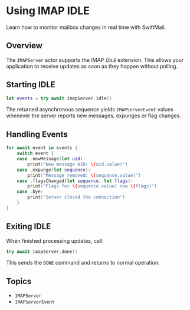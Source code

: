 # Using IMAP IDLE

Learn how to monitor mailbox changes in real time with SwiftMail.

## Overview

The ``IMAPServer`` actor supports the IMAP `IDLE` extension. This allows your application to receive updates as soon as they happen without polling.

## Starting IDLE

```swift
let events = try await imapServer.idle()
```

The returned asynchronous sequence yields ``IMAPServerEvent`` values whenever the server reports new messages, expunges or flag changes.

## Handling Events

```swift
for await event in events {
    switch event {
    case .newMessage(let uid):
        print("New message UID: \(uid.value)")
    case .expunge(let sequence):
        print("Message removed: \(sequence.value)")
    case .flagsChanged(let sequence, let flags):
        print("Flags for \(sequence.value) now \(flags)")
    case .bye:
        print("Server closed the connection")
    }
}
```

## Exiting IDLE

When finished processing updates, call:

```swift
try await imapServer.done()
```

This sends the `DONE` command and returns to normal operation.

## Topics

- ``IMAPServer``
- ``IMAPServerEvent``
